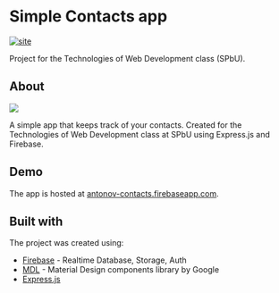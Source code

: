 # Simple Contacts app
[![site](https://img.shields.io/website?url=https%3A%2F%2Fantonov-contacts.firebaseapp.com)](https://antonov-contacts.firebaseapp.com/)

Project for the Technologies of Web Development class (SPbU).

## About
![](https://zisest.ru/files/antonov-contacts.gif)

A simple app that keeps track of your contacts. Created for the Technologies of Web Development class at SPbU using Express.js and Firebase.

## Demo
The app is hosted at [antonov-contacts.firebaseapp.com](https://antonov-contacts.firebaseapp.com/ "antonov-contacts.firebaseapp.com").

## Built with
The project was created using:
- [Firebase](https://firebase.google.com) - Realtime Database, Storage, Auth
- [MDL](https://getmdl.io) - Material Design components library by Google
- [Express.js](https://expressjs.com)
